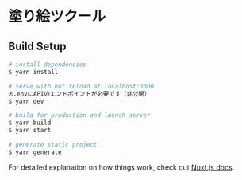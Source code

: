 # 塗り絵ツクール

## Build Setup

```bash
# install dependencies
$ yarn install

# serve with hot reload at localhost:3000
※.envにAPIのエンドポイントが必要です（非公開）
$ yarn dev

# build for production and launch server
$ yarn build
$ yarn start

# generate static project
$ yarn generate
```

For detailed explanation on how things work, check out [Nuxt.js docs](https://nuxtjs.org).

